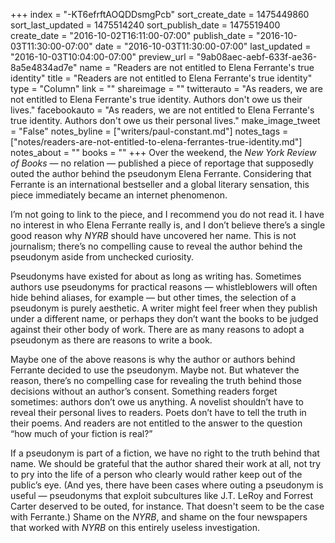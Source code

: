 +++
index = "-KT6efrftAOQDDsmgPcb"
sort_create_date = 1475449860
sort_last_updated = 1475514240
sort_publish_date = 1475519400
create_date = "2016-10-02T16:11:00-07:00"
publish_date = "2016-10-03T11:30:00-07:00"
date = "2016-10-03T11:30:00-07:00"
last_updated = "2016-10-03T10:04:00-07:00"
preview_url = "9ab08aec-aebf-633f-ae36-8a5e4834ad7e"
name = "Readers are not entitled to Elena Ferrante's true identity"
title = "Readers are not entitled to Elena Ferrante's true identity"
type = "Column"
link = ""
shareimage = ""
twitterauto = "As readers, we are not entitled to Elena Ferrante's true identity. Authors don't owe us their lives."
facebookauto = "As readers, we are not entitled to Elena Ferrante's true identity. Authors don't owe us their personal lives."
make_image_tweet = "False"
notes_byline = ["writers/paul-constant.md"]
notes_tags = ["notes/readers-are-not-entitled-to-elena-ferrantes-true-identity.md"]
notes_about = ""
books = ""
+++
Over the weekend, the *New York Review of Books* — no relation — published a piece of reportage that supposedly outed the author behind the pseudonym Elena Ferrante. Considering that Ferrante is an international bestseller and a global literary sensation, this piece immediately became an internet phenomenon.

I’m not going to link to the piece, and I recommend you do not read it. I have no interest in who Elena Ferrante really is, and I don’t believe there’s a single good reason why *NYRB* should have uncovered her name. This is not journalism; there’s no compelling cause to reveal the author behind the pseudonym aside from unchecked curiosity. 

Pseudonyms have existed for about as long as writing has. Sometimes authors use pseudonyms for practical reasons — whistleblowers will often hide behind aliases, for example — but other times, the selection of a pseudonym is purely aesthetic. A writer might feel freer when they publish under a different name, or perhaps they don’t want the books to be judged against their other body of work. There are as many reasons to adopt a pseudonym as there are reasons to write a book.

Maybe one of the above reasons is why the author or authors behind Ferrante decided to use the pseudonym. Maybe not. But whatever the reason, there’s no compelling case for revealing the truth behind those decisions without an author’s consent. Something readers forget sometimes: authors don’t owe us anything. A novelist shouldn’t have to reveal their personal lives to readers. Poets don’t have to tell the truth in their poems. And readers are not entitled to the answer to the question “how much of your fiction is real?” 

If a pseudonym is part of a fiction, we have no right to the truth behind that name. We should be grateful that the author shared their work at all, not try to pry into the life of a person who clearly would rather keep out of the public’s eye. (And yes, there have been cases where outing a pseudonym is useful — pseudonyms that exploit subcultures like J.T. LeRoy and Forrest Carter deserved to be outed, for instance. That doesn't seem to be the case with Ferrante.) Shame on the *NYRB*, and shame on the four newspapers that worked with *NYRB* on this entirely useless investigation.
